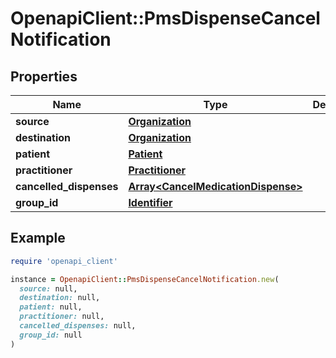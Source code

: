 # OpenapiClient::PmsDispenseCancelNotification

## Properties

| Name | Type | Description | Notes |
| ---- | ---- | ----------- | ----- |
| **source** | [**Organization**](Organization.md) |  |  |
| **destination** | [**Organization**](Organization.md) |  |  |
| **patient** | [**Patient**](Patient.md) |  |  |
| **practitioner** | [**Practitioner**](Practitioner.md) |  |  |
| **cancelled_dispenses** | [**Array&lt;CancelMedicationDispense&gt;**](CancelMedicationDispense.md) |  |  |
| **group_id** | [**Identifier**](Identifier.md) |  | [optional] |

## Example

```ruby
require 'openapi_client'

instance = OpenapiClient::PmsDispenseCancelNotification.new(
  source: null,
  destination: null,
  patient: null,
  practitioner: null,
  cancelled_dispenses: null,
  group_id: null
)
```

